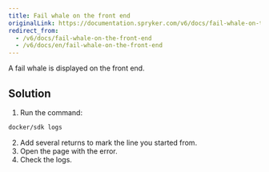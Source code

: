 ```yaml
---
title: Fail whale on the front end
originalLink: https://documentation.spryker.com/v6/docs/fail-whale-on-the-front-end
redirect_from:
  - /v6/docs/fail-whale-on-the-front-end
  - /v6/docs/en/fail-whale-on-the-front-end
---
```


A fail whale is displayed on the front end.

## Solution

1. Run the command:
```bash
docker/sdk logs
```

2. Add several returns to mark the line you started from.
3. Open the page with the error.
4. Check the logs.

